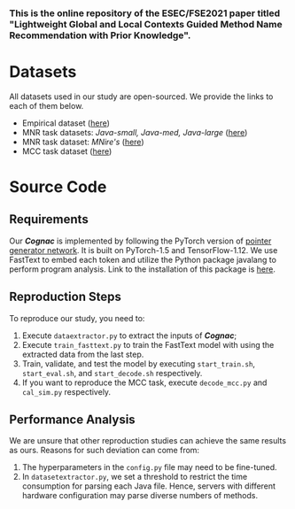 ### This is the online repository of the ESEC/FSE2021 paper titled "Lightweight Global and Local Contexts Guided Method Name Recommendation with Prior Knowledge".

# Datasets

All datasets used in our study are open-sourced. We provide the links to each of them below.

* Empirical dataset ([here](http://groups.inf.ed.ac.uk/cup/javaGithub/))
* MNR task datasets: *Java-small, Java-med, Java-large* ([here](https://github.com/tech-srl/code2seq))
* MNR task dataset: *MNire's* ([here](https://sonvnguyen.github.io/mnire/test_2.zip))
* MCC task dataset ([here](https://github.com/SerVal-DTF/debug-method-name))

# Source Code

## Requirements

Our ***Cognac*** is implemented by following the PyTorch version of [pointer generator network](https://github.com/atulkum/pointer_summarizer).
It is built on PyTorch-1.5 and TensorFlow-1.12.
We use FastText to embed each token and utilize the Python package javalang to perform program analysis. Link to the installation of this package is [here](https://github.com/Ringbo/javalang).

## Reproduction Steps

To reproduce our study, you need to:

1. Execute `dataextractor.py` to extract the inputs of ***Cognac***;
2. Execute `train_fasttext.py` to train the FastText model with using the extracted data from the last step.
3. Train, validate, and test the model by executing `start_train.sh`, `start_eval.sh`, and `start_decode.sh` respectively.
4. If you want to reproduce the MCC task, execute `decode_mcc.py` and `cal_sim.py` respectively.

## Performance Analysis

We are unsure that other reproduction studies can achieve the same results as ours.
Reasons for such deviation can come from:

1. The hyperparameters in the `config.py` file may need to be fine-tuned.
2. In `datasetextractor.py`, we set a threshold to restrict the time consumption for parsing each Java file. Hence, servers with different hardware configuration may parse diverse numbers of methods.
